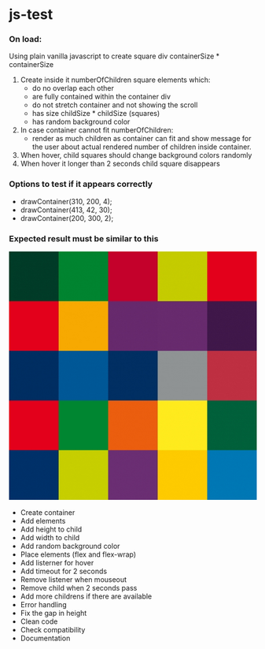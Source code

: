 # js-test

### On load:

Using plain vanilla javascript to create square div containerSize \* containerSize

1. Create inside it numberOfChildren square elements which:
   - do no overlap each other
   - are fully contained within the container div
   - do not stretch container and not showing the scroll
   - has size childSize \* childSize (squares)
   - has random background color
2. In case container cannot fit numberOfChildren:
   - render as much children as container can fit and show message for the user about actual rendered number of children inside container.
3. When hover, child squares should change background colors randomly
4. When hover it longer than 2 seconds child square disappears

### Options to test if it appears correctly

- drawContainer(310, 200, 4);
- drawContainer(413, 42, 30);
- drawContainer(200, 300, 2);

### Expected result must be similar to this

![Squares](result.jpg)

- Create container
- Add elements
- Add height to child
- Add width to child
- Add random background color
- Place elements (flex and flex-wrap)
- Add listerner for hover
- Add timeout for 2 seconds
- Remove listener when mouseout
- Remove child when 2 seconds pass
- Add more childrens if there are available
- Error handling
- Fix the gap in height
- Clean code
- Check compatibility
- Documentation